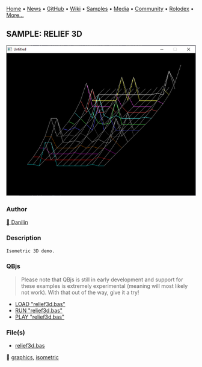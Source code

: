 [Home](https://qb64.com) • [News](../../news.md) • [GitHub](../../github.md) • [Wiki](../../wiki.md) • [Samples](../../samples.md) • [Media](../../media.md) • [Community](../../community.md) • [Rolodex](../../rolodex.md) • [More...](../../more.md)

## SAMPLE: RELIEF 3D

![sscreenshot.png](img/sscreenshot.png)

### Author

[🐝 Danilin](../danilin.md) 

### Description

```text
Isometric 3D demo.
```

### QBjs

> Please note that QBjs is still in early development and support for these examples is extremely experimental (meaning will most likely not work). With that out of the way, give it a try!

* [LOAD "relief3d.bas"](https://v6p9d9t4.ssl.hwcdn.net/html/5963335/index.html?src=https://qb64.com/samples/relief-3d/src/relief3d.bas)
* [RUN "relief3d.bas"](https://v6p9d9t4.ssl.hwcdn.net/html/5963335/index.html?mode=auto&src=https://qb64.com/samples/relief-3d/src/relief3d.bas)
* [PLAY "relief3d.bas"](https://v6p9d9t4.ssl.hwcdn.net/html/5963335/index.html?mode=play&src=https://qb64.com/samples/relief-3d/src/relief3d.bas)

### File(s)

* [relief3d.bas](src/relief3d.bas)

🔗 [graphics](../graphics.md), [isometric](../isometric.md)
